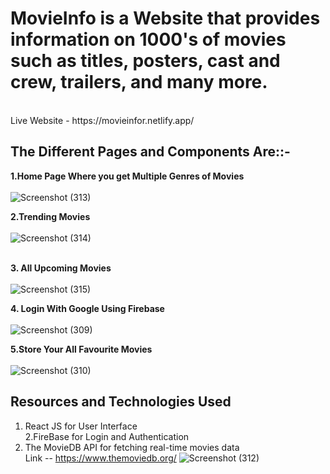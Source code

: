 <h1>MovieInfo is a Website that provides information on 1000's of movies such as titles, posters, cast and crew, trailers, and many more.  </h1>
<br>
Live Website - https://movieinfor.netlify.app/
<br>
<h2>The Different Pages and Components Are::- </h2>
                                                                                                                                                                                       
**1.Home Page Where you get Multiple Genres of Movies**
<br>
<br>
![Screenshot (313)](https://github.com/yyogesh0301/movieapp/assets/101698207/0fc38fc6-2714-44e2-ad62-98f62fc4f85c)
<br>
                     
**2.Trending Movies**
<br>
<br>
![Screenshot (314)](https://github.com/yyogesh0301/movieapp/assets/101698207/98f03fae-e83d-4efb-8a6f-7984537b4a0f)
<br>
<br>
                                                                                                                                                                                                                                                                
**3. All Upcoming Movies**  
<br>
![Screenshot (315)](https://github.com/yyogesh0301/movieapp/assets/101698207/b286b7ea-7be0-476a-b3cc-66873bd67ccb)


**4. Login With Google Using Firebase**
<br>
<br>
![Screenshot (309)](https://github.com/yyogesh0301/movieapp/assets/101698207/f7310aee-eca8-4eda-ac09-c343709a3f0c)

**5.Store Your All Favourite Movies**
<br>
<br>
![Screenshot (310)](https://github.com/yyogesh0301/movieapp/assets/101698207/5c12ece1-13c1-4dca-8075-bba56b65adc9)

<h2>Resources and Technologies Used </h2>

1. React JS for User Interface                                                                                                                                                        <br>
2.FireBase for Login and Authentication                                                                                                 <br>                                            
3. The MovieDB API for fetching real-time movies data
   <br>
Link -- https://www.themoviedb.org/
![Screenshot (312)](https://github.com/yyogesh0301/movieapp/assets/101698207/34914422-0a7e-41e6-b024-bb7475021087)



